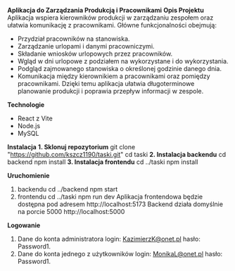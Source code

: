 **Aplikacja do Zarządzania Produkcją i Pracownikami**
**Opis Projektu**
 Aplikacja wspiera kierowników produkcji w zarządzaniu zespołem oraz ułatwia komunikację z pracownikami. Główne funkcjonalności obejmują:
- Przydział pracowników na stanowiska.
- Zarządzanie urlopami i danymi pracowniczymi.
- Składanie wniosków urlopowych przez pracowników.
- Wgląd w dni urlopowe z podziałem na wykorzystane i do wykorzystania.
- Podgląd zajmowanego stanowiska o określonej godzinie danego dnia.
- Komunikacja między kierownikiem a pracownikami oraz pomiędzy pracownikami.
Dzięki temu aplikacja ułatwia długoterminowe planowanie produkcji i poprawia przepływ informacji w zespole.

**Technologie**
- React z Vite
- Node.js
- MySQL

**Instalacja**
**1. Sklonuj repozytorium**
   git clone "https://github.com/kszcz1190/taski.git"
   cd taski
**2. Instalacja backendu**
   cd backend
   npm install
**3. Instalacja frontendu**
   cd ../taski
   npm install

**Uruchomienie**
1. backendu
  cd ../backend
  npm start
2. frontendu
   cd ../taski
  npm run dev
Aplikacja frontendowa będzie dostępna pod adresem http://localhost:5173
Backend działa domyślnie na porcie 5000
http://localhost:5000

**Logowanie**
1. Dane do konta administratora 
login: KazimierzK@onet.pl
hasło: Password1.
2. Dane do konta jednego z użytkowników
login: MonikaL@onet.pl
hasło: Password1.
